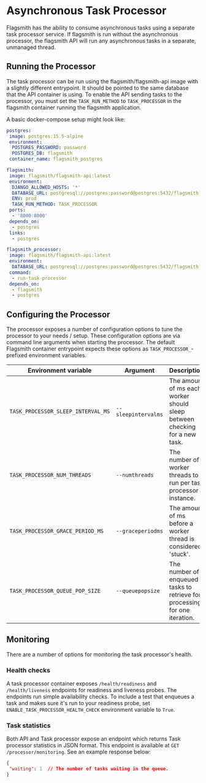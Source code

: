 # Asynchronous Task Processor

Flagsmith has the ability to consume asynchronous tasks using a separate task processor service. If flagsmith is run
without the asynchronous processor, the flagsmith API will run any asynchronous tasks in a separate, unmanaged thread.

## Running the Processor

The task processor can be run using the flagsmith/flagsmith-api image with a slightly different entrypoint. It should be
pointed to the same database that the API container is using. To enable the API sending tasks to the processor, you must
set the `TASK_RUN_METHOD` to `TASK_PROCESSOR` in the flagsmith container running the flagsmith application.

A basic docker-compose setup might look like:

```yaml
postgres:
 image: postgres:15.5-alpine
 environment:
  POSTGRES_PASSWORD: password
  POSTGRES_DB: flagsmith
 container_name: flagsmith_postgres

flagsmith:
 image: flagsmith/flagsmith-api:latest
 environment:
  DJANGO_ALLOWED_HOSTS: '*'
  DATABASE_URL: postgresql://postgres:password@postgres:5432/flagsmith
  ENV: prod
  TASK_RUN_METHOD: TASK_PROCESSOR
 ports:
  - '8000:8000'
 depends_on:
  - postgres
 links:
  - postgres

flagsmith_processor:
 image: flagsmith/flagsmith-api:latest
 environment:
  DATABASE_URL: postgresql://postgres:password@postgres:5432/flagsmith
 command:
  - run-task-processor
 depends_on:
  - flagsmith
  - postgres
```

## Configuring the Processor

The processor exposes a number of configuration options to tune the processor to your needs / setup. These configuration
options are via command line arguments when starting the processor. The default Flagsmith container entrypoint expects
these options as `TASK_PROCESSOR_`-prefixed environment variables.

| Environment variable               | Argument            | Description                                                                | Default |
| ---------------------------------- | ------------------- | -------------------------------------------------------------------------- | ------- |
| `TASK_PROCESSOR_SLEEP_INTERVAL_MS` | `--sleepintervalms` | The amount of ms each worker should sleep between checking for a new task. | 500     |
| `TASK_PROCESSOR_NUM_THREADS`       | `--numthreads`      | The number of worker threads to run per task processor instance.           | 5       |
| `TASK_PROCESSOR_GRACE_PERIOD_MS`   | `--graceperiodms`   | The amount of ms before a worker thread is considered 'stuck'.             | 20000   |
| `TASK_PROCESSOR_QUEUE_POP_SIZE`    | `--queuepopsize`    | The number of enqueued tasks to retrieve for processing for one iteration. | 10      |

## Monitoring

There are a number of options for monitoring the task processor's health.

### Health checks

A task processor container exposes `/health/readiness` and `/health/liveness` endpoints for readiness and liveness
probes. The endpoints run simple availability checks. To include a test that enqueues a task and makes sure it's run
to your readiness probe, set `ENABLE_TASK_PROCESSOR_HEALTH_CHECK` environment variable to `True`.

### Task statistics

Both API and Task processor expose an endpoint which returns Task processor statistics in JSON format.
This endpoint is available at `GET /processor/monitoring`. See an example response below:

```json
{
 "waiting": 1  // The number of tasks waiting in the queue.
}
```
